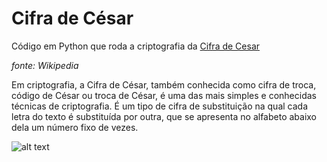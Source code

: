 # Cifra de César

Código em Python que roda a criptografia da [Cifra de Cesar](https://pt.wikipedia.org/wiki/Cifra_de_C%C3%A9sar)

*fonte: Wikipedia*

Em criptografia, a Cifra de César, também conhecida como cifra de troca, código de César ou troca de César, é uma das mais simples e conhecidas técnicas de criptografia. É um tipo de cifra de substituição na qual cada letra do texto é substituída por outra, que se apresenta no alfabeto abaixo dela um número fixo de vezes. 


![alt text](https://upload.wikimedia.org/wikipedia/commons/thumb/2/2b/Caesar3.svg/1200px-Caesar3.svg.png)
